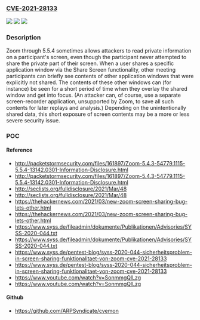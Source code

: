### [CVE-2021-28133](https://cve.mitre.org/cgi-bin/cvename.cgi?name=CVE-2021-28133)
![](https://img.shields.io/static/v1?label=Product&message=n%2Fa&color=blue)
![](https://img.shields.io/static/v1?label=Version&message=n%2Fa&color=blue)
![](https://img.shields.io/static/v1?label=Vulnerability&message=n%2Fa&color=brighgreen)

### Description

Zoom through 5.5.4 sometimes allows attackers to read private information on a participant's screen, even though the participant never attempted to share the private part of their screen. When a user shares a specific application window via the Share Screen functionality, other meeting participants can briefly see contents of other application windows that were explicitly not shared. The contents of these other windows can (for instance) be seen for a short period of time when they overlay the shared window and get into focus. (An attacker can, of course, use a separate screen-recorder application, unsupported by Zoom, to save all such contents for later replays and analysis.) Depending on the unintentionally shared data, this short exposure of screen contents may be a more or less severe security issue.

### POC

#### Reference
- http://packetstormsecurity.com/files/161897/Zoom-5.4.3-54779.1115-5.5.4-13142.0301-Information-Disclosure.html
- http://packetstormsecurity.com/files/161897/Zoom-5.4.3-54779.1115-5.5.4-13142.0301-Information-Disclosure.html
- http://seclists.org/fulldisclosure/2021/Mar/48
- http://seclists.org/fulldisclosure/2021/Mar/48
- https://thehackernews.com/2021/03/new-zoom-screen-sharing-bug-lets-other.html
- https://thehackernews.com/2021/03/new-zoom-screen-sharing-bug-lets-other.html
- https://www.syss.de/fileadmin/dokumente/Publikationen/Advisories/SYSS-2020-044.txt
- https://www.syss.de/fileadmin/dokumente/Publikationen/Advisories/SYSS-2020-044.txt
- https://www.syss.de/pentest-blog/syss-2020-044-sicherheitsproblem-in-screen-sharing-funktionalitaet-von-zoom-cve-2021-28133
- https://www.syss.de/pentest-blog/syss-2020-044-sicherheitsproblem-in-screen-sharing-funktionalitaet-von-zoom-cve-2021-28133
- https://www.youtube.com/watch?v=SonmmgQlLzg
- https://www.youtube.com/watch?v=SonmmgQlLzg

#### Github
- https://github.com/ARPSyndicate/cvemon

